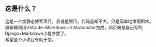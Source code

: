 ## 这是什么？
这是一个类静态博客项目。虽说是项目，代码量却不大，只是简单地堆砌积木。  
编辑端利用VSCode+Markdown+GitAutomator完成，网页端是自己写的Django+Markdown小程序罢了。  
希望这个小项目有助于您。